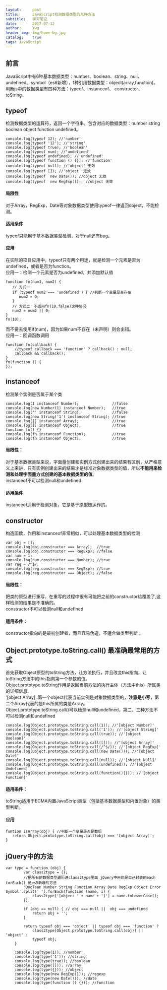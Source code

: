 ```yaml
---
layout:     post
title:      JavaScript检测数据类型的几种方法
subtitle:   学习笔记 
date:       2017-07-12
author:     Ywg
header-img: img/home-bg.jpg
catalog:    true
tags: JavaScript
---
```


## 前言
JavaScript中有6种基本数据类型：number、boolean、string、null、undefined、symbol（es6新增），1种引用数据类型：object(array,function)。 <br>
判断js中的数据类型有四种方法：typeof、instanceof、 constructor、 toString。

## typeof
检测数据类型的运算符，返回一个字符串，包含对应的数据类型：number string boolean object function undefined。
```
console.log(typeof 12); //'number'
console.log(typeof '12'); //'string'
console.log(typeof true); //'boolean'
console.log(typeof num); //'undefined'
console.log(typeof undefined); //'undefined'
console.log(typeof function () {}); //'function'
console.log(typeof null); //'object' 无效
console.log(typeof []); //'object' 无效
console.log(typeof  new Date()); //object 无效
console.log(typeof  new RegExp());  //object 无效
```
#### 局限性
对于Array，RegExp，Date等对象数据类型使用typeof一律返回object，不能检测。<br>
#### 适用条件
typeof只能用于基本数据类型检测，对于null还有bug。<br>
#### 应用
在实际的项目应用中，typeof只有两个用途，就是检测一个元素是否为undefined，或者是否为function。<br>
应用一：检测一个元素是否为undefined，并添加默认值
```
function fn(num1, num2) {
   // 方式一
   if (typeof num2 === 'undefined') { //判断一个变量是否存在
      num2 = 0;
   }
   // 方式二：不适用fn(10,false)这种情况
   num2 = num2 || 0;
}
fn(10);
```
而不要去使用if(num)，因为如果num不存在（未声明）则会出错。<br>
应用一：回调函数调用
```
function fn(callback) {
    //typeof callback === 'function' ? callback() : null;
    callback && callback();
}
fn(function () {
});
```

## instanceof
检测某个实例是否属于某个类
```
console.log(1 instanceof Number);               //false
console.log(new Number(1) instanceof Number);   //true
console.log('' instanceof String);              //false
console.log(new String('1') instanceof String); //true
console.log([] instanceof Array);               //true
console.log([] instanceof Object);              //true
function fn() {}
console.log(fn instanceof Function);            //true
console.log(fn instanceof Object);              //true
```
#### 局限性：
对于基本数据类型来说，字面量创建和实例方式创建出来的结果有区别，从严格意义上来讲，只有实例创建出来的结果才是标准对象数据类型的值，所以**不能用来检测和处理字面量方式创建的基本数据类型的值**。<br>
instanceof不可以检测null和undefined
#### 适用条件
instanceof适用于检测对象，它是基于原型链运作的。

## constructor
构造函数，作用和instanceof非常相似，可以处理基本数据类型的检测
```
var obj = [];
console.log(obj.constructor === Array);  //true
console.log(obj.constructor === RegExp); //false
var num = 1;
console.log(num.constructor === Number); //true
var reg = /^$/;
console.log(reg.constructor === RegExp); //true
console.log(reg.constructor === Object); //false
```
#### 局限性：
把类的原型进行重写，在重写的过程中很有可能把之前的constructor给覆盖了,这样检测的结果是不准确的。 <br>
constructor不可以检测null和undefined
#### 适用条件：
constructor指向的是最初创建者，而且容易伪造，不适合做类型判断；

## Object.prototype.toString.call()  最准确最常用的方式
首先获取Object原型的toString方法，让方法执行，并且改变this指向，让toString方法中的this指向第一个参数的值。<br>
Object.prototype.toString作用是返回当前方法的执行主体（方法中this）所属类的详细信息。<br>
'[object Array]':第一个object代表当前实例是对象数据类型的，**注意是小写**，第二个Array代表的是this所属的类是Array。 <br>
Object.prototype.toString.call()可以检测null和undefined，第二、三种方法不可以检测null和undefined
```
console.log(Object.prototype.toString.call(1)); //'[object Number]'
console.log(Object.prototype.toString.call('1')); //'[object String]'
console.log(Object.prototype.toString.call(true)); //'[object Boolean]'
console.log(Object.prototype.toString.call([])); //'[object Array]'
console.log(Object.prototype.toString.call(/^$/)); //'[object RegExp]'
console.log(Object.prototype.toString.call(new Date())); //'[object Date]'
console.log(Object.prototype.toString.call(null)); //'[object Null]'
console.log(Object.prototype.toString.call(undefined)); //'[object Undefined]'
console.log(Object.prototype.toString.call(function(){})); //'[object Function]'
```
#### 适用条件：
toString适用于ECMA内置JavaScript类型（包括基本数据类型和内置对象）的类型判断。
#### 应用
```
funtion isArray(obj) { //判断一个变量是否是数组
   return Object.prototype.toString.call(obj) === '[object Array]';
}
```

## jQuery中的方法
```
var type = function (obj) {
        var class2type = {};
        //把所有的数据类型遍历进class2type里面 jQuery中用的是自己封装的each  forEach() 是es5新增的方法
        'Boolean Number String Function Array Date RegExp Object Error Symbol'.split(' ').forEach(function (name, i) {
            class2type['[object ' + name + ']'] = name.toLowerCase();
        });

        if (obj == null) { // obj === null ||  obj === undefined
            return obj + '';
        }

        return typeof obj === 'object' || typeof obj === 'function' ?
            class2type[Object.prototype.toString.call(obj)] || 'object' :
            typeof obj;
    }

    console.log(type(1)); //number
    console.log(type('1')); //string
    console.log(type(true)); //boolean
    console.log(type([])); //array
    console.log(type({})); //object
    console.log(type(new RegExp())); //regexp
    console.log(type(new Date())); //date
    console.log(type(function () {})); //function
```
